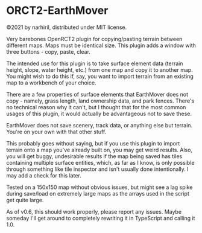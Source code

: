 # ORCT2-EarthMover

©2021 by narhiril, distributed under MIT license.

Very barebones OpenRCT2 plugin for copying/pasting terrain between different maps.  Maps must be identical size.  This plugin adds a window with three buttons - copy, paste, clear.

The intended use for this plugin is to take surface element data (terrain height, slope, water height, etc.) from one map and copy it to another map. You might wish to do this if, say, you want to import terrain from an existing map to a workbench of your choice.

There are a few properties of surface elements that EarthMover does not copy - namely, grass length, land ownership data, and park fences.  There's no technical reason why it can't, but I thought that for the most common usages of this plugin, it would actually be advantageous not to save these.

EarthMover does not save scenery, track data, or anything else but terrain.  You're on your own with that other stuff.

This probably goes without saying, but if you use this plugin to import terrain onto a map you've already built on, you may get weird results. Also, you will get buggy, undesirable results if the map being saved has tiles containing multiple surface entities, which, as far as I know, is only possible through something like tile inspector and isn't usually done intentionally.  I may add a check for this later.

Tested on a 150x150 map without obvious issues, but might see a lag spike during save/load on extremely large maps as the arrays used in the script get quite large.

As of v0.6, this should work properly, please report any issues.  Maybe someday I'll get around to completely rewriting it in TypeScript and calling it 1.0.
